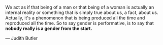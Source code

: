 We act as if that being of a man or that being of a woman is actually an internal reality or something that is simply true about us, a fact, about us. Actually, it's a phenomenon that is being produced all the time and reproduced all the time. So to say gender is performative, is to say that **nobody really is a gender from the start.**

— Judith Butler
